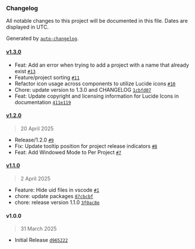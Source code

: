 ### Changelog

All notable changes to this project will be documented in this file. Dates are displayed in UTC.

Generated by [`auto-changelog`](https://github.com/CookPete/auto-changelog).

#### [v1.3.0](https://github.com/godotlauncher/launcher/compare/v1.2.0...v1.3.0)

- Feat: Add an error when trying to add a project with a name that already exist [`#13`](https://github.com/godotlauncher/launcher/pull/13)
- Feature/project sorting [`#11`](https://github.com/godotlauncher/launcher/pull/11)
- Refactor icon usage across components to utilize Lucide icons [`#10`](https://github.com/godotlauncher/launcher/pull/10)
- Chore: update version to 1.3.0 and CHANGELOG [`1cbfd07`](https://github.com/godotlauncher/launcher/commit/1cbfd07ff6874ab64b7d07eee847b6e57c8d21ca)
- Feat: Update copyright and licensing information for Lucide Icons in documentation [`411e119`](https://github.com/godotlauncher/launcher/commit/411e11927dccd903b04cb64b464859f6f599bb88)

#### [v1.2.0](https://github.com/godotlauncher/launcher/compare/v1.1.0...v1.2.0)

> 20 April 2025

- Release/1.2.0 [`#9`](https://github.com/godotlauncher/launcher/pull/9)
- Fix: Update tooltip position for project release indicators [`#8`](https://github.com/godotlauncher/launcher/pull/8)
- Feat: Add Windowed Mode to Per Project [`#7`](https://github.com/godotlauncher/launcher/pull/7)

#### [v1.1.0](https://github.com/godotlauncher/launcher/compare/v1.0.0...v1.1.0)

> 2 April 2025

- Feature: Hide uid files in vscode [`#1`](https://github.com/godotlauncher/launcher/pull/1)
- chore: update packages [`87cbcbf`](https://github.com/godotlauncher/launcher/commit/87cbcbf69d8cfb828499cf60f6f941d20a34bc51)
- chore: release version 1.1.0 [`3f0ac8e`](https://github.com/godotlauncher/launcher/commit/3f0ac8ea82d9427ce95ef3475e7100686b882d15)

#### v1.0.0

> 31 March 2025

- Initial Release [`d965222`](https://github.com/godotlauncher/launcher/commit/d965222356663a106bdd08dda0b832681dcdfe41)
